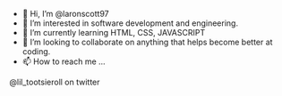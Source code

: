 - 👋 Hi, I’m @laronscott97
- 👀 I’m interested in software development and engineering.
- 🌱 I’m currently learning HTML, CSS, JAVASCRIPT
- 💞️ I’m looking to collaborate on anything that helps become better at coding.
- 📫 How to reach me ...

@lil_tootsieroll on twitter
<!---
laronscott97/laronscott97 is a ✨ special ✨ repository because its `README.md` (this file) appears on your GitHub profile.
You can click the Preview link to take a look at your changes.
--->
